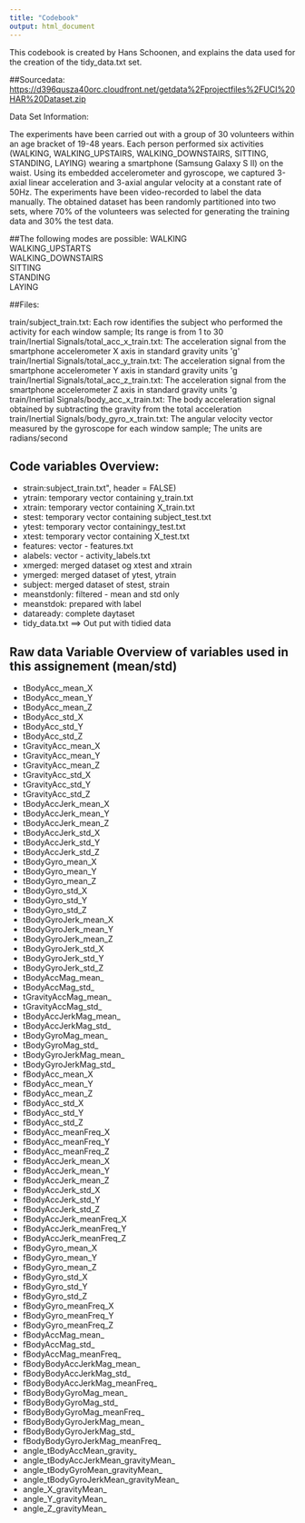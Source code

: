 ```yaml
---
title: "Codebook"
output: html_document
---
```


This codebook is created by Hans Schoonen, and explains the data used for the creation of the tidy_data.txt set.

##Sourcedata:
https://d396qusza40orc.cloudfront.net/getdata%2Fprojectfiles%2FUCI%20HAR%20Dataset.zip

Data Set Information:

The experiments have been carried out with a group of 30 volunteers within an age bracket of 19-48 years. Each person performed six activities (WALKING, WALKING_UPSTAIRS, WALKING_DOWNSTAIRS, SITTING, STANDING, LAYING) wearing a smartphone (Samsung Galaxy S II) on the waist. Using its embedded accelerometer and gyroscope, we captured 3-axial linear acceleration and 3-axial angular velocity at a constant rate of 50Hz. The experiments have been video-recorded to label the data manually. The obtained dataset has been randomly partitioned into two sets, where 70% of the volunteers was selected for generating the training data and 30% the test data.

##The following modes are possible:
WALKING  
WALKING_UPSTARTS  
WALKING_DOWNSTAIRS  
SITTING  
STANDING  
LAYING  

##Files:

train/subject_train.txt: Each row identifies the subject who performed the activity for each window sample; Its range is from 1 to 30  
train/Inertial Signals/total_acc_x_train.txt: The acceleration signal from the smartphone accelerometer X axis in standard gravity units 'g'  
train/Inertial Signals/total_acc_y_train.txt: The acceleration signal from the smartphone accelerometer Y axis in standard gravity units 'g  
train/Inertial Signals/total_acc_z_train.txt: The acceleration signal from the smartphone accelerometer Z axis in standard gravity units 'g  
train/Inertial Signals/body_acc_x_train.txt: The body acceleration signal obtained by subtracting the gravity from the total acceleration  
train/Inertial Signals/body_gyro_x_train.txt: The angular velocity vector measured by the gyroscope for each window sample; The units are radians/second  

## Code variables Overview:

* strain:subject_train.txt", header = FALSE)
* ytrain: temporary vector containing y_train.txt
* xtrain: temporary vector containing X_train.txt
* stest: temporary vector containing subject_test.txt
* ytest: temporary vector containingy_test.txt
* xtest: temporary vector containing X_test.txt
* features: vector - features.txt
* alabels: vector - activity_labels.txt
* xmerged: merged dataset og xtest and xtrain
* ymerged: merged dataset of ytest, ytrain
* subject: merged dataset of stest, strain
* meanstdonly: filtered - mean and std only
* meanstdok: prepared with label
* dataready: complete daytaset
* tidy_data.txt ==> Out put with tidied data

## Raw data Variable Overview of variables used in this assignement (mean/std)
* tBodyAcc_mean_X
* tBodyAcc_mean_Y
* tBodyAcc_mean_Z
* tBodyAcc_std_X
* tBodyAcc_std_Y
* tBodyAcc_std_Z
* tGravityAcc_mean_X
* tGravityAcc_mean_Y
* tGravityAcc_mean_Z
* tGravityAcc_std_X
* tGravityAcc_std_Y
* tGravityAcc_std_Z
* tBodyAccJerk_mean_X
* tBodyAccJerk_mean_Y
* tBodyAccJerk_mean_Z
* tBodyAccJerk_std_X
* tBodyAccJerk_std_Y
* tBodyAccJerk_std_Z
* tBodyGyro_mean_X
* tBodyGyro_mean_Y
* tBodyGyro_mean_Z
* tBodyGyro_std_X
* tBodyGyro_std_Y
* tBodyGyro_std_Z
* tBodyGyroJerk_mean_X
* tBodyGyroJerk_mean_Y
* tBodyGyroJerk_mean_Z
* tBodyGyroJerk_std_X
* tBodyGyroJerk_std_Y
* tBodyGyroJerk_std_Z
* tBodyAccMag_mean_
* tBodyAccMag_std_
* tGravityAccMag_mean_
* tGravityAccMag_std_
* tBodyAccJerkMag_mean_
* tBodyAccJerkMag_std_
* tBodyGyroMag_mean_
* tBodyGyroMag_std_
* tBodyGyroJerkMag_mean_
* tBodyGyroJerkMag_std_
* fBodyAcc_mean_X
* fBodyAcc_mean_Y
* fBodyAcc_mean_Z
* fBodyAcc_std_X
* fBodyAcc_std_Y
* fBodyAcc_std_Z
* fBodyAcc_meanFreq_X
* fBodyAcc_meanFreq_Y
* fBodyAcc_meanFreq_Z
* fBodyAccJerk_mean_X
* fBodyAccJerk_mean_Y
* fBodyAccJerk_mean_Z
* fBodyAccJerk_std_X
* fBodyAccJerk_std_Y
* fBodyAccJerk_std_Z
* fBodyAccJerk_meanFreq_X
* fBodyAccJerk_meanFreq_Y
* fBodyAccJerk_meanFreq_Z
* fBodyGyro_mean_X
* fBodyGyro_mean_Y
* fBodyGyro_mean_Z
* fBodyGyro_std_X
* fBodyGyro_std_Y
* fBodyGyro_std_Z
* fBodyGyro_meanFreq_X
* fBodyGyro_meanFreq_Y
* fBodyGyro_meanFreq_Z
* fBodyAccMag_mean_
* fBodyAccMag_std_
* fBodyAccMag_meanFreq_
* fBodyBodyAccJerkMag_mean_
* fBodyBodyAccJerkMag_std_
* fBodyBodyAccJerkMag_meanFreq_
* fBodyBodyGyroMag_mean_
* fBodyBodyGyroMag_std_
* fBodyBodyGyroMag_meanFreq_
* fBodyBodyGyroJerkMag_mean_
* fBodyBodyGyroJerkMag_std_
* fBodyBodyGyroJerkMag_meanFreq_
* angle_tBodyAccMean_gravity_
* angle_tBodyAccJerkMean_gravityMean_
* angle_tBodyGyroMean_gravityMean_
* angle_tBodyGyroJerkMean_gravityMean_
* angle_X_gravityMean_
* angle_Y_gravityMean_
* angle_Z_gravityMean_


